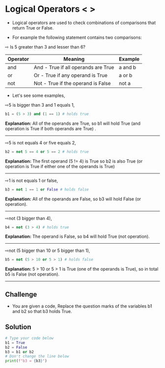 # Logical Operators < > 

- Logical operators are used to check combinations of comparisons that return True or False.
 
- For example the following statement contains two comparisons: 
 
⇨ Is 5 greater than 3 and lesser than 6?

Operator | Meaning                              | Example
---------|--------------------------------------|-----------
and   	  |  And - True if all operands are True	| a and b
or	      |  Or - True if any operand is True	   |  a or b
not	     |  Not - True if the operand is False  | 	not a
 

- Let's see some examples,


⇨5 is bigger than 3 and 1 equals 1,

```py
b1 = (5 > 3) and (1 == 1) # holds true
```
**Explanation:** All of the operands are True, so b1 will hold True (and operation is True if both operands are True) .

 ------------

⇨5 is not equals 4 or five equals 2,
```py
b2 = not 5 == 4 or 5 == 2 # holds true
```
**Explanation:** The first operand (5 != 4) is True so b2 is also True (or operation is True if either one of the operands is True)

 ------------

⇨1 is not equals 1 or false,

```py
b3 = not 1 == 1 or False # holds false
```
**Explanation:** All of the operands are False, so b3 will hold False (or operation).

 -------------

⇨not (3 bigger than 4),

```py
b4 = not (3 > 4) # holds true
```
**Explanation:** The operand is False, so b4 will hold True (not operation).

 ------------

⇨not (5 bigger than 10 or 5 bigger than 1),

```py
b5 = not (5 > 10 or 5 > 1) # holds false
```
**Explanation:** 5 > 10 or 5 > 1 is True (one of the operands is True), so in total b5 is False (not operation).

----------

## Challenge
- You are given a code, Replace the question marks of the variables b1 and b2 so that b3 holds True.

## Solution
```py
# Type your code below
b1 = True
b2 = False
b3 = b1 or b2
# Don't change the line below
print(f"b3 = {b3}")
```
